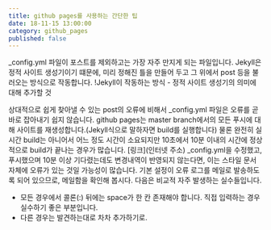 ```yaml
---
title: github pages를 사용하는 간단한 팁
date: 18-11-15 13:00:00
category: github_pages
published: false
---
```


_config.yml 파일이 포스트를 제외하고는 가장 자주 만지게 되는 파일입니다.
Jekyll은 정적 사이트 생성기이기 떄문에, 미리 정해진 틀을 만들어 두고 그 위에서 post 등을 불러오는 방식으로 작동합니다.
!Jekyll이 작동하는 방식 - 정적 사이트 생성기의 의미에 대해 추가할 것

상대적으로 쉽게 찾아낼 수 있는 post의 오류에 비해서 _config.yml 파일은 오류를 곧바로 잡아내기 쉽지 않습니다.
github pages는 master branch에서의 모든 푸시에 대해 사이트를 재생성합니다.(Jekyll식으로 말하자면 build를 실행합니다)
물론 완전히 실시간 build는 아니어서 어느 정도 시간이 소요되지만 10초에서 10분 이내의 시간에 정상적으로 build가 끝나는 경우가 많습니다. [링크](인터넷 주소) _config.yml을 수정했고, 푸시했으며 10분 이상 기다렸는데도 변경내역이 반영되지 않는다면, 이는 스타일 문서 자체에 오류가 있는 것일 가능성이 많습니다. 기본 설정이 오류 로그를 메일로 발송하도록 되어 있으므로, 메일함을 확인해 봅시다. 다음은 비교적 자주 발생하는 실수들입니다.

* 모든 경우에서 콜론(:) 뒤에는 space가 한 칸 존재해야 합니다. 직접 입력하는 경우 실수하기 좋은 부분입니다.
* 다른 경우는 발견하는대로 차차 추가하기로.